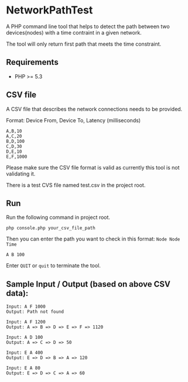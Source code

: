 # NetworkPathTest

A PHP command line tool that helps to detect the path between two devices(nodes) with a time contraint in a given network.

The tool will only return first path that meets the time constraint.

## Requirements

* PHP >= 5.3

## CSV file

A CSV file that describes the network connections needs to be provided.

Format: Device From, Device To, Latency (milliseconds)

```
A,B,10
A,C,20
B,D,100
C,D,30
D,E,10
E,F,1000
```
Please make sure the CSV file format is valid as currently this tool is not validating it.

There is a test CVS file named test.csv in the project root.

## Run

Run the following command in project root.

```
php console.php your_csv_file_path
```
Then you can enter the path you want to check in this format: `Node Node Time`

```
A B 100
```

Enter `QUIT` or `quit` to terminate the tool.

## Sample Input / Output (based on above CSV data):

```
Input: A F 1000
Output: Path not found

Input: A F 1200 
Output: A => B => D => E => F => 1120

Input: A D 100 
Output: A => C => D => 50

Input: E A 400 
Output: E => D => B => A => 120

Input: E A 80 
Output: E => D => C => A => 60
```
